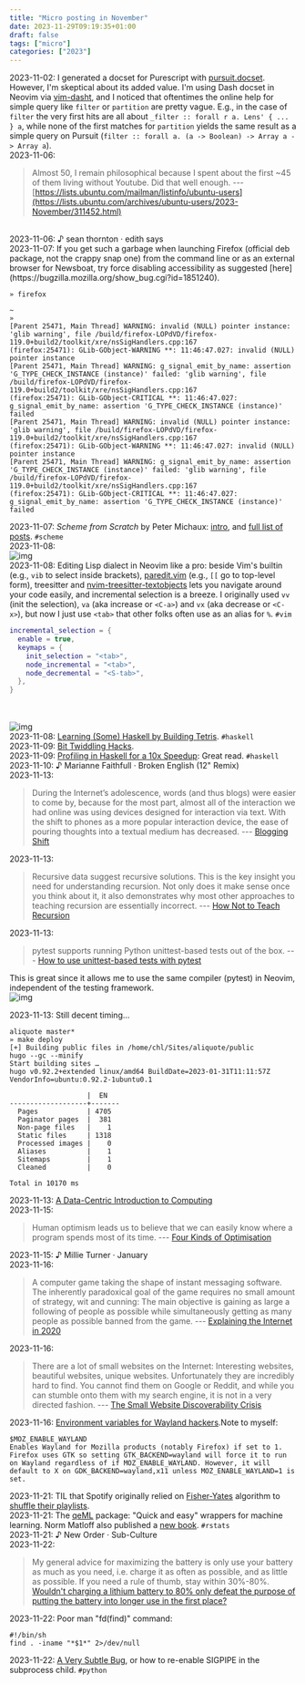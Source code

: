 ```yaml
---
title: "Micro posting in November"
date: 2023-11-29T09:19:35+01:00
draft: false
tags: ["micro"]
categories: ["2023"]
---
```


<a href="#" style="text-decoration: none;">2023-11-02</a>: I generated a docset for Purescript with [pursuit.docset](https://github.com/SEIAROTg/pursuit.docset). However, I'm skeptical about its added value. I'm using Dash docset in Neovim via [vim-dasht](https://github.com/sunaku/vim-dasht), and I noticed that oftentimes the online help for simple query like `filter` or `partition` are pretty vague. E.g., in the case of `filter` the very first hits are all about `_filter :: forall r a. Lens' { ... } a`, while none of the first matches for `partition` yields the same result as a simple query on Pursuit (`filter :: forall a. (a -> Boolean) -> Array a -> Array a`).<br>
<a href="#" style="text-decoration: none;">2023-11-06</a>:

> Almost 50, I remain philosophical because I spent about the first ~45 of them living without Youtube. Did that well enough. --- [https://lists.ubuntu.com/mailman/listinfo/ubuntu-users](https://lists.ubuntu.com/archives/ubuntu-users/2023-November/311452.html)<br>

<br>
<a href="#" style="text-decoration: none;">2023-11-06</a>: ♪ sean thornton · edith says<br>
<a href="#" style="text-decoration: none;">2023-11-07</a>: If you get such a garbage when launching Firefox (official deb package, not the crappy snap one) from the command line or as an external browser for Newsboat, try force disabling accessibility as suggested [here](https://bugzilla.mozilla.org/show_bug.cgi?id=1851240).

```shell
» firefox

~
»
[Parent 25471, Main Thread] WARNING: invalid (NULL) pointer instance: 'glib warning', file /build/firefox-LOPdVD/firefox-119.0+build2/toolkit/xre/nsSigHandlers.cpp:167
(firefox:25471): GLib-GObject-WARNING **: 11:46:47.027: invalid (NULL) pointer instance
[Parent 25471, Main Thread] WARNING: g_signal_emit_by_name: assertion 'G_TYPE_CHECK_INSTANCE (instance)' failed: 'glib warning', file /build/firefox-LOPdVD/firefox-119.0+build2/toolkit/xre/nsSigHandlers.cpp:167
(firefox:25471): GLib-GObject-CRITICAL **: 11:46:47.027: g_signal_emit_by_name: assertion 'G_TYPE_CHECK_INSTANCE (instance)' failed
[Parent 25471, Main Thread] WARNING: invalid (NULL) pointer instance: 'glib warning', file /build/firefox-LOPdVD/firefox-119.0+build2/toolkit/xre/nsSigHandlers.cpp:167
(firefox:25471): GLib-GObject-WARNING **: 11:46:47.027: invalid (NULL) pointer instance
[Parent 25471, Main Thread] WARNING: g_signal_emit_by_name: assertion 'G_TYPE_CHECK_INSTANCE (instance)' failed: 'glib warning', file /build/firefox-LOPdVD/firefox-119.0+build2/toolkit/xre/nsSigHandlers.cpp:167
(firefox:25471): GLib-GObject-CRITICAL **: 11:46:47.027: g_signal_emit_by_name: assertion 'G_TYPE_CHECK_INSTANCE (instance)' failed
```

<a href="#" style="text-decoration: none;">2023-11-07</a>: _Scheme from Scratch_ by Peter Michaux: [intro](http://peter.michaux.ca/articles/scheme-from-scratch-introduction), and [full list of posts](http://peter.michaux.ca/). `#scheme`<br>
<a href="#" style="text-decoration: none;">2023-11-08</a>: <br>
![img](/img/IMG_3314.JPG)
<br>
<a href="#" style="text-decoration: none;">2023-11-08</a>: Editing Lisp dialect in Neovim like a pro: beside Vim's builtin (e.g., `vib` to select inside brackets), [paredit.vim](https://github.com/kovisoft/paredit) (e.g., `[[` go to top-level form), treesitter and [nvim-treesitter-textobjects](https://github.com/nvim-treesitter/nvim-treesitter-textobjects) lets you navigate around your code easily, and incremental selection is a breeze. I originally used `vv` (init the selection), `va` (aka increase or `<C-a>`) and `vx` (aka decrease or `<C-x>`), but now I just use `<tab>` that other folks often use as an alias for `%`. `#vim`

```lua
incremental_selection = {
  enable = true,
  keymaps = {
    init_selection = "<tab>",
    node_incremental = "<tab>",
    node_decremental = "<S-tab>",
  },
}
```
<br><br>![img](/img/2023-11-08-19-03-12.gif)<br>
<a href="#" style="text-decoration: none;">2023-11-08</a>: [Learning (Some) Haskell by Building Tetris](https://a.skh.am/2023/08/06/tetris-haskell.html). `#haskell`<br>
<a href="#" style="text-decoration: none;">2023-11-09</a>: [Bit Twiddling Hacks](https://graphics.stanford.edu/~seander/bithacks.html).<br>
<a href="#" style="text-decoration: none;">2023-11-09</a>: [Profiling in Haskell for a 10x Speedup](https://blog.jez.io/profiling-in-haskell/#further-speedups): Great read. `#haskell`<br>
<a href="#" style="text-decoration: none;">2023-11-10</a>: ♪ Marianne Faithfull · Broken English (12" Remix)<br>
<a href="#" style="text-decoration: none;">2023-11-13</a>:

> During the Internet’s adolescence, words (and thus blogs) were easier to come by, because for the most part, almost all of the interaction we had online was using devices designed for interaction via text. With the shift to phones as a more popular interaction device, the ease of pouring thoughts into a textual medium has decreased. --- [Blogging Shift](https://writequit.org/book/posts/blogging-shift/)<br>

<a href="#" style="text-decoration: none;">2023-11-13</a>:

> Recursive data suggest recursive solutions. This is the key insight you need for understanding recursion. Not only does it make sense once you think about it, it also demonstrates why most other approaches to teaching recursion are essentially incorrect. --- [How Not to Teach Recursion](https://parentheticallyspeaking.org/articles/how-not-to-teach-recursion/)<br>

<a href="#" style="text-decoration: none;">2023-11-13</a>:

> pytest supports running Python unittest-based tests out of the box. --- [How to use unittest-based tests with pytest](https://docs.pytest.org/en/7.1.x/how-to/unittest.html)

This is great since it allows me to use the same compiler (pytest) in Neovim, independent of the testing framework.
<br>![img](/img/2023-11-13-11-29-39.png)<br>

<a href="#" style="text-decoration: none;">2023-11-13</a>: Still decent timing...

```
aliquote master*
» make deploy
[+] Building public files in /home/chl/Sites/aliquote/public
hugo --gc --minify
Start building sites …
hugo v0.92.2+extended linux/amd64 BuildDate=2023-01-31T11:11:57Z VendorInfo=ubuntu:0.92.2-1ubuntu0.1

                   |  EN
-------------------+-------
  Pages            | 4705
  Paginator pages  |  381
  Non-page files   |    1
  Static files     | 1318
  Processed images |    0
  Aliases          |    1
  Sitemaps         |    1
  Cleaned          |    0

Total in 10170 ms
```

<a href="#" style="text-decoration: none;">2023-11-13</a>: [A Data-Centric Introduction to Computing](https://dcic-world.org/)<br>
<a href="#" style="text-decoration: none;">2023-11-15</a>:

> Human optimism leads us to believe that we can easily know where a program spends most of its time. --- [Four Kinds of Optimisation](https://tratt.net/laurie/blog/2023/four_kinds_of_optimisation.html)<br>

<a href="#" style="text-decoration: none;">2023-11-15</a>: ♪ Millie Turner · January<br>
<a href="#" style="text-decoration: none;">2023-11-16</a>:

> A computer game taking the shape of instant messaging software. The inherently paradoxical goal of the game requires no small amount of strategy, wit and cunning: The main objective is gaining as large a following of people as possible while simultaneously getting as many people as possible banned from the game. --- [Explaining the Internet in 2020](https://datagubbe.se/intexpl/)<br>

<a href="#" style="text-decoration: none;">2023-11-16</a>:

> There are a lot of small websites on the Internet: Interesting websites, beautiful websites, unique websites. Unfortunately they are incredibly hard to find. You cannot find them on Google or Reddit, and while you can stumble onto them with my search engine, it is not in a very directed fashion. --- [The Small Website Discoverability Crisis](https://www.marginalia.nu/log/19-website-discoverability-crisis/)<br>

<a href="#" style="text-decoration: none;">2023-11-16</a>: [Environment variables for Wayland hackers](https://discourse.ubuntu.com/t/environment-variables-for-wayland-hackers/12750).Note to myself:

```
$MOZ_ENABLE_WAYLAND
Enables Wayland for Mozilla products (notably Firefox) if set to 1. Firefox uses GTK so setting GTK_BACKEND=wayland will force it to run on Wayland regardless of if MOZ_ENABLE_WAYLAND. However, it will default to X on GDK_BACKEND=wayland,x11 unless MOZ_ENABLE_WAYLAND=1 is set.
```
<a href="#" style="text-decoration: none;">2023-11-21</a>: TIL that Spotify originally relied on [Fisher-Yates](/post/fisher-yates-shuffling/) algorithm to [shuffle their playlists](https://engineering.atspotify.com/2014/02/how-to-shuffle-songs/).<br>
<a href="#" style="text-decoration: none;">2023-11-21</a>: The [qeML](https://github.com/matloff/qeML) package: "Quick and easy" wrappers for machine learning. Norm Matloff also published a [new book](https://github.com/matloff/ArtOfML). `#rstats`<br>
<a href="#" style="text-decoration: none;">2023-11-21</a>: ♪ New Order · Sub-Culture<br>
<a href="#" style="text-decoration: none;">2023-11-22</a>:

> My general advice for maximizing the battery is only use your battery as much as you need, i.e. charge it as often as possible, and as little as possible. If you need a rule of thumb, stay within 30%-80%. [Wouldn't charging a lithium battery to 80% only defeat the purpose of putting the battery into longer use in the first place?](https://electronics.stackexchange.com/a/623375)<br>

<a href="#" style="text-decoration: none;">2023-11-22</a>: Poor man "fd(find)" command:

```shell
#!/bin/sh
find . -iname "*$1*" 2>/dev/null
```
<a href="#" style="text-decoration: none;">2023-11-22</a>: [A Very Subtle Bug](https://blog.nelhage.com/2010/02/a-very-subtle-bug/), or how to re-enable SIGPIPE in the subprocess child. `#python`<br>
